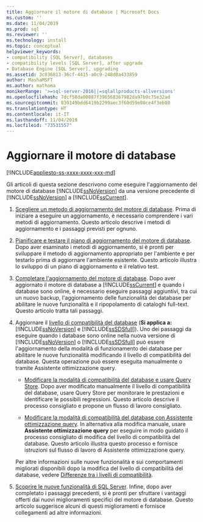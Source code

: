 ```yaml
---
title: Aggiornare il motore di database | Microsoft Docs
ms.custom: ''
ms.date: 11/04/2019
ms.prod: sql
ms.reviewer: ''
ms.technology: install
ms.topic: conceptual
helpviewer_keywords:
- compatibility [SQL Server], databases
- compatibility levels [SQL Server], after upgrade
- Database Engine [SQL Server], upgrading
ms.assetid: 3c036813-36cf-4415-a0c9-248d0a433859
author: MashaMSFT
ms.author: mathoma
monikerRange: '>=sql-server-2016||=sqlallproducts-allversions'
ms.openlocfilehash: 7dcf58da00887f396568367982da97b9c75e32ad
ms.sourcegitcommit: 830149bdd6419b2299aec3f60d59e80ce4f3eb80
ms.translationtype: HT
ms.contentlocale: it-IT
ms.lasthandoff: 11/04/2019
ms.locfileid: "73531557"
---
```

# <a name="upgrade-database-engine"></a>Aggiornare il motore di database

[!INCLUDE[appliesto-ss-xxxx-xxxx-xxx-md](../../includes/appliesto-ss-xxxx-xxxx-xxx-md.md)]
  
  Gli articoli di questa sezione descrivono come eseguire l'aggiornamento del motore di database [!INCLUDE[ssNoVersion](../../includes/ssnoversion-md.md)] da una versione precedente di [!INCLUDE[ssNoVersion](../../includes/ssnoversion-md.md)] a [!INCLUDE[ssCurrent](../../includes/sscurrent-md.md)].  
  
1.  [Scegliere un metodo di aggiornamento del motore di database](../../database-engine/install-windows/choose-a-database-engine-upgrade-method.md). Prima di iniziare a eseguire un aggiornamento, è necessario comprendere i vari metodi di aggiornamento. Questo articolo descrive i metodi di aggiornamento e i passaggi previsti per ognuno.  
  
2.  [Pianificare e testare il piano di aggiornamento del motore di database](../../database-engine/install-windows/plan-and-test-the-database-engine-upgrade-plan.md). Dopo aver esaminato i metodi di aggiornamento, si è pronti per sviluppare il metodo di aggiornamento appropriato per l'ambiente e per testarlo prima di aggiornare l'ambiente esistente. Questo articolo illustra lo sviluppo di un piano di aggiornamento e il relativo test.  
  
3.  [Completare l'aggiornamento del motore di database](../../database-engine/install-windows/complete-the-database-engine-upgrade.md). Dopo aver aggiornato il motore di database a [!INCLUDE[ssCurrent](../../includes/sscurrent-md.md)] e quando i database sono online, è necessario eseguire passaggi aggiuntivi, tra cui un nuovo backup, l'aggiornamento delle funzionalità dei database per abilitare le nuove funzionalità e il ripopolamento di cataloghi full-text. Questo articolo tratta tali passaggi.  
  
4.  Aggiornare il [livello di compatibilità del database](../../t-sql/statements/alter-database-transact-sql-compatibility-level.md#compatibility-levels-and-database-engine-upgrades) (**Si applica a:**  [!INCLUDE[ssNoVersion](../../includes/ssnoversion-md.md)] e [!INCLUDE[ssSDSfull](../../includes/sssdsfull-md.md)]). Uno dei passaggi da eseguire quando i database sono online nella nuova versione di [!INCLUDE[ssNoVersion](../../includes/ssnoversion-md.md)] o [!INCLUDE[ssSDSfull](../../includes/sssdsfull-md.md)] può essere l'aggiornamento della modalità di funzionamento dei database per abilitare le nuove funzionalità modificando il livello di compatibilità del database. Questa operazione può essere eseguita manualmente o tramite Assistente ottimizzazione query. 

    - [Modificare la modalità di compatibilità del database e usare Query Store](../../database-engine/install-windows/change-the-database-compatibility-mode-and-use-the-query-store.md). Dopo aver modificato manualmente il livello di compatibilità del database, usare Query Store per monitorare le prestazioni e identificare le possibili regressioni. Questo articolo descrive il processo consigliato e propone un flusso di lavoro consigliato.  

    - [Modificare la modalità di compatibilità del database con Assistente ottimizzazione query](../../relational-databases/performance/upgrade-dbcompat-using-qta.md). In alternativa alla modifica manuale, usare **Assistente ottimizzazione query** per eseguire in modo guidato il processo consigliato di modifica del livello di compatibilità del database. Questo articolo illustra questo processo e fornisce istruzioni sul flusso di lavoro di Assistente ottimizzazione query.  

    Per altre informazioni sulle nuove funzionalità e sui comportamenti migliorati disponibili dopo la modifica del livello di compatibilità del database, vedere [Differenze tra i livelli di compatibilità](../../t-sql/statements/alter-database-transact-sql-compatibility-level.md#compatibility-levels-and-stored-procedures).

5.  [Scoprire le nuove funzionalità di SQL Server](https://www.microsoft.com/sql-server/sql-server-2019). Infine, dopo aver completato i passaggi precedenti, si è pronti per sfruttare i vantaggi offerti dai nuovi miglioramenti specifici del motore di database. Questo articolo suggerisce alcuni di questi miglioramenti e fornisce collegamenti ad altre informazioni.  
  
  
